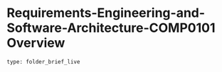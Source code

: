 # Requirements-Engineering-and-Software-Architecture-COMP0101 Overview
 
```ccard
type: folder_brief_live
```
 
